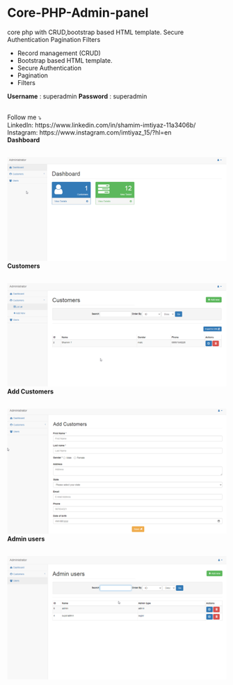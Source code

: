 # Core-PHP-Admin-panel
core php with CRUD,bootstrap based HTML template. Secure Authentication Pagination Filters
<ul>
<li>Record management (CRUD)</li>
<li>Bootstrap based HTML template.</li>
<li>Secure Authentication</li>
<li>Pagination</li>
<li>Filters</li>
  </ul>
  
 <b>Username</b> : superadmin <b>Password</b> : superadmin

<br>
Follow me ⤵️
<br>
LinkedIn: https://www.linkedin.com/in/shamim-imtiyaz-11a3406b/
<br>
Instagram: https://www.instagram.com/imtiyaz_15/?hl=en
<br>
<b>Dashboard</b><br>
<br>

![](dash.png)
<b>Customers</b><br>
<br>

![](customers.png)
<b>Add Customers</b><br>
<br>

![](add.png)
<b>Admin users</b><br>
<br>

![](user.png)
